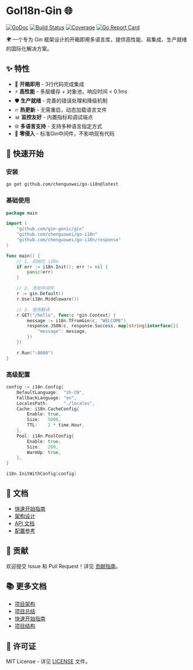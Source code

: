 # GoI18n-Gin 🌐

[![GoDoc](https://godoc.org/github.com/chenguowei/go-i18n?status.svg)](https://godoc.org/github.com/chenguowei/go-i18n)
[![Build Status](https://github.com/chenguowei/go-i18n/workflows/CI/badge.svg)](https://github.com/chenguowei/go-i18n/actions)
[![Coverage](https://codecov.io/gh/chenguowei/go-i18n/branch/main/graph/badge.svg)](https://codecov.io/gh/chenguowei/go-i18n)
[![Go Report Card](https://goreportcard.com/badge/github.com/chenguowei/go-i18n)](https://goreportcard.com/report/github.com/chenguowei/go-i18n)

🌍 一个专为 Gin 框架设计的开箱即用多语言库，提供高性能、易集成、生产就绪的国际化解决方案。

## ✨ 特性

- 🚀 **开箱即用** - 3行代码完成集成
- ⚡ **高性能** - 多层缓存 + 对象池，响应时间 < 0.1ms
- 🛡️ **生产就绪** - 完善的错误处理和降级机制
- 🔥 **热更新** - 无需重启，动态加载语言文件
- 📊 **监控友好** - 内置指标和调试端点
- 🌐 **多语言支持** - 支持多种语言指定方式
- 🎯 **零侵入** - 标准Gin中间件，不影响现有代码

## 🚀 快速开始

### 安装

```bash
go get github.com/chenguowei/go-i18n@latest
```

### 基础使用

```go
package main

import (
    "github.com/gin-gonic/gin"
    "github.com/chenguowei/go-i18n"
    "github.com/chenguowei/go-i18n/response"
)

func main() {
    // 1. 初始化 i18n
    if err := i18n.Init(); err != nil {
        panic(err)
    }

    // 2. 添加中间件
    r := gin.Default()
    r.Use(i18n.Middleware())

    // 3. 使用翻译
    r.GET("/hello", func(c *gin.Context) {
        message := i18n.TFromGin(c, "WELCOME")
        response.JSON(c, response.Success, map[string]interface{}{
            "message": message,
        })
    })

    r.Run(":8080")
}
```

### 高级配置

```go
config := i18n.Config{
    DefaultLanguage:  "zh-CN",
    FallbackLanguage: "en",
    LocalesPath:      "./locales",
    Cache: i18n.CacheConfig{
        Enable: true,
        Size:   5000,
        TTL:    2 * time.Hour,
    },
    Pool: i18n.PoolConfig{
        Enable: true,
        Size:   200,
        WarmUp: true,
    },
}

i18n.InitWithConfig(config)
```

## 📖 文档

- [快速开始指南](docs/quickstart-guide.md)
- [架构设计](docs/library-architecture.md)
- [API 文档](docs/api.md)
- [配置参考](docs/configuration.md)

## 🤝 贡献

欢迎提交 Issue 和 Pull Request！详见 [贡献指南](CONTRIBUTING.md)。

## 📚 更多文档

- [项目架构](docs/library-architecture.md)
- [项目总结](PROJECT_SUMMARY.md)
- [快速开始指南](docs/quickstart-guide.md)
- [项目结构](docs/project-structure.md)

## 📄 许可证

MIT License - 详见 [LICENSE](LICENSE) 文件。